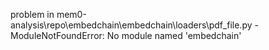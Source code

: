 problem in mem0-analysis\repo\embedchain\embedchain\loaders\pdf_file.py - ModuleNotFoundError: No module named 'embedchain'
